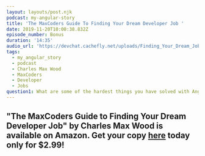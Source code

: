 ```yaml
---
layout: layouts/post.njk
podcast: my-angular-story
title: 'The MaxCoders Guide To Finding Your Dream Developer Job '
date: 2019-11-20T10:00:38.832Z
episode_number: Bonus
duration: '14:35'
audio_url: 'https://devchat.cachefly.net/uploads/Finding_Your_Dream_Job.mp3'
tags:
  - my_angular_story
  - podcast
  - Charles Max Wood
  - MaxCoders
  - Developer
  - Jobs
question1: What are some of the hardest things you have solved with Angular at Auth0?
---
```

## "**The MaxCoders Guide to Finding Your Dream Developer Job" by Charles Max Wood is available on Amazon. Get your copy** [**here**](https://www.amazon.com/MaxCoders-Guide-Finding-Dream-Developer-ebook/dp/B081MBL5C9/ref=sr_1_2?keywords=charles+max+wood&qid=1574160229&sr=8-2) **today only for $2.99!**
